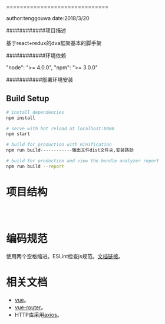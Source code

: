 ==============================

author:tenggouwa
date:2018/3/20

############项目描述

基于react+redux的dva框架基本的脚手架

############环境依赖

"node": ">= 4.0.0",
"npm": ">= 3.0.0"

###########部署环境安装



## Build Setup

``` bash
# install dependencies
npm install

# serve with hot reload at localhost:8080
npm start

# build for production with minification
npm run build------------输出文件dist文件夹,安装路劲

# build for production and view the bundle analyzer report
npm run build --report
```

# 项目结构
```javascript




```

# 编码规范
使用两个空格缩进。ESLint检查js规范。[文档链接](https://github.com/feross/standard)。

# 相关文档
* [vue](https://vuefe.cn/v2/guide/)。
* [vue-router](https://router.vuejs.org/zh-cn/)。
* HTTP库采用[axios](https://github.com/mzabriskie/axios)。


